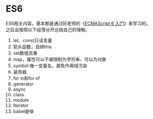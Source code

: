 # ES6
ES6相关内容，基本都是通过阮老师的《[ECMAScript 6 入门](http://es6.ruanyifeng.com/)》来学习的。    
之后会按照以下段落分开总结自己的理解。

1. let、const只读变量
2. 箭头函数，自绑this
3. set数组去重
4. map，属性可以不被限制为字符串，可以为对象
5. symbol 唯一变量名，避免作用域污染
6. 装饰器
7. for in和for of
8. generator
9. async
10. class
11. module
12. Iterator
13. babel是啥